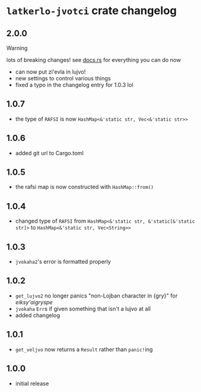 # `latkerlo-jvotci` crate changelog

## 2.0.0
> [!WARNING]
> lots of breaking changes! see [docs.rs](https://docs.rs/latkerlo-jvotci/) for everything you can do now
- can now put zi'evla in lujvo!
- new settings to control various things
- fixed a typo in the changelog entry for 1.0.3 lol

## 1.0.7
- the type of `RAFSI` is now `HashMap<&'static str, Vec<&'static str>>`

## 1.0.6
- added git url to Cargo.toml

## 1.0.5
- the rafsi map is now constructed with `HashMap::from()`

## 1.0.4
- changed type of `RAFSI` from `HashMap<&'static str, &'static[&'static str]>` to `HashMap<&'static str, Vec<String>>`

## 1.0.3
- `jvokaha2`'s error is formatted properly

## 1.0.2
- `get_lujvo2` no longer panics "non-Lojban character in {gry}" for *eiksy'aigryspe*
- `jvokaha` `Err`s if given something that isn't a lujvo at all
- added changelog

## 1.0.1
- `get_veljvo` now returns a `Result` rather than `panic!`ing

## 1.0.0
- initial release
